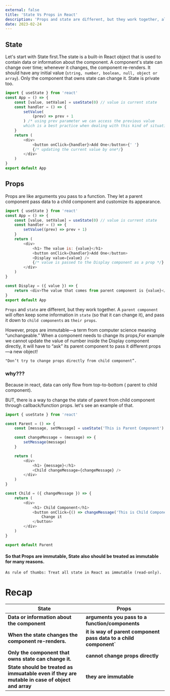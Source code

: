 ```yaml
---
external: false
title: 'State Vs Props in React'
description: 'Props and state are different, but they work together, also the flow of data in react.'
date: 2023-02-24
---
```


## State

Let's start with State first.The state is a built-in React object that is used to contain data or information about the component. A component's state can change over time; whenever it changes, the component re-renders.
It should have any initial value (`string, number, boolean, null, object or array`).
Only the component that owns state can change it.
State is private too.

```js
import { useState } from 'react'
const App = () => {
	const [value, setValue] = useState(0) // value is current state
	const handler = () => {
		setValue(
			(prev) => prev + 1
		) /* using prev parameter we can access the previous value
		which is a best practice when dealing with this kind of situation where the current value is calculated based on the previous state.*/
	}
	return (
		<div>
			<button onClick={handler}>Add One</button>{' '}
			{/* updating the current value by one*/}
		</div>
	)
}
export default App
```

## Props

Props are like arguments you pass to a function. They let a parent component pass data to a child component and customize its appearance.

```js
import { useState } from 'react'
const App = () => {
	const [value, setValue] = useState(0) // value is current state
	const handler = () => {
		setValue((prev) => prev + 1)
	}
	return (
		<div>
			<h1> The value is: {value}</h1>
			<button onClick={handler}>Add One</button>
			<Display value={value} />
			{/* value is passed to the Display component as a prop */}
		</div>
	)
}

const Display = ({ value }) => {
	return <div>The value that comes from parent component is {value}</div>
}
export default App
```

`Props` and `state` are different, but they work together.
A `parent component` will often keep some information in `state` (so that it can change it), and pass it down to `child components` as `their props`.

However, props are immutable—a term from computer science meaning “unchangeable.”
When a component needs to change its props,For example we cannot update the value of number inside the Display component directly, it will have to “ask” its parent component to pass it different props—a new object!

`"Don’t try to change props directly from child component”.`

### why???

Because in react, data can only flow from top-to-bottom ( parent to child component).

BUT, there is a way to change the state of parent from child component through callback/function props.
let's see an example of that.

```js
import { useState } from 'react'

const Parent = () => {
	const [message, setMessage] = useState('This is Parent Component')

	const changeMessage = (message) => {
		setMessage(message)
	}

	return (
		<div>
			<h1> {message}</h1>
			<Child changeMessage={changeMessage} />
		</div>
	)
}

const Child = ({ changeMessage }) => {
	return (
		<div>
			<h1> Child Component</h1>
			<button onClick={() => changeMessage('This is Child Component')}>
				Change it
			</button>
		</div>
	)
}

export default Parent
```

#### So that Props are immutable, State also should be treated as immutable for many reasons.

`As rule of thumbs: Treat all state in React as immutable (read-only).`

# Recap

| State                                                                                          | Props                                                             |
| ---------------------------------------------------------------------------------------------- | ----------------------------------------------------------------- |
| **Data or information about the component**                                                    | **arguments you pass to a function/components**                   |
| **When the state changes the component re-renders.**                                           | **it is way of parent component pass data to a child component`** |
| **Only the component that owns state can change it.**                                          | **cannot change props directly**                                  |
| **State should be treated as immuatable even if they are mutable in case of object and array** | **they are immutable**                                            |
